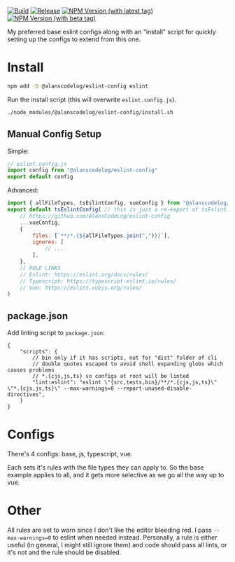 [![Build](https://github.com/alanscodelog/eslint-config/actions/workflows/build.yml/badge.svg)](https://github.com/alanscodelog/eslint-config/actions/workflows/build.yml)
[![Release](https://github.com/alanscodelog/eslint-config/actions/workflows/release.yml/badge.svg)](https://github.com/alanscodelog/eslint-config/actions/workflows/release.yml)
[![NPM Version (with latest tag)](https://img.shields.io/npm/v/%40alanscodelog%2Feslint-config/latest)](https://www.npmjs.com/package/@alanscodelog/eslint-config/v/latest)
[![NPM Version (with beta tag)](https://img.shields.io/npm/v/%40alanscodelog%2Feslint-config/beta)](https://www.npmjs.com/package/@alanscodelog/eslint-config/v/beta)

My preferred base eslint configs along with an "install" script for quickly setting up the configs to extend from this one.

# Install

```bash
npm add -D @alanscodelog/eslint-config eslint
```

Run the install script (this will overwrite `eslint.config.js`).
```bash
./node_modules/@alanscodelog/eslint-config/install.sh
```

## Manual Config Setup

Simple:
```js
// eslint.config.js
import config from "@alanscodelog/eslint-config"
export default config
```

Advanced:
```js
import { allFileTypes, tsEslintConfig, vueConfig } from "@alanscodelog/eslint-config"
export default tsEslintConfig( // this is just a re-export of tsEslint.config
	// https://github.com/AlansCodeLog/eslint-config
	...vueConfig,
	{
		files: [`**/*.{${allFileTypes.join(",")}}`],
		ignores: [
			// ...	
		],
	},
	// RULE LINKS
	// Eslint: https://eslint.org/docs/rules/
	// Typescript: https://typescript-eslint.io/rules/
	// Vue: https://eslint.vuejs.org/rules/
)
```
## package.json

Add linting script to `package.json`:
```jsonc
{
	"scripts": {
		// bin only if it has scripts, not for "dist" folder of cli
		// double quotes escaped to avoid shell expanding globs which causes problems
		// *.{cjs,js,ts} so configs at root will be linted
		"lint:eslint": "eslint \"{src,tests,bin}/**/*.{cjs,js,ts}\" \"*.{cjs,js,ts}\" --max-warnings=0 --report-unused-disable-directives",
	}
}
```
# Configs

There's 4 configs: base, js, typescript, vue.

Each sets it's rules with the file types they can apply to. So the base example applies to all, and it gets more selective as we go all the way up to vue.

# Other

All rules are set to warn since I don't like the editor bleeding red. I pass `--max-warnings=0` to eslint when needed instead. Personally, a rule is either useful (in general, I might still ignore them) and code should pass all lints, or it's not and the rule should be disabled.
